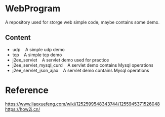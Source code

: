# WebProgram
A repository used for storge web simple code, maybe contains some demo.  
## Content
* udp
&nbsp;&nbsp; A simple udp demo
* tcp
&nbsp;&nbsp; A simple tcp demo
* j2ee_servlet
&nbsp;&nbsp; A servlet demo used for practice  
* j2ee_servlet_mysql_curd
&nbsp;&nbsp; A servlet demo contains Mysql operations
* j2ee_servlet_json_ajax
&nbsp;&nbsp; A servlet demo contains Mysql operations
# Reference   
https://www.liaoxuefeng.com/wiki/1252599548343744/1255945371526048   
https://how2j.cn/
